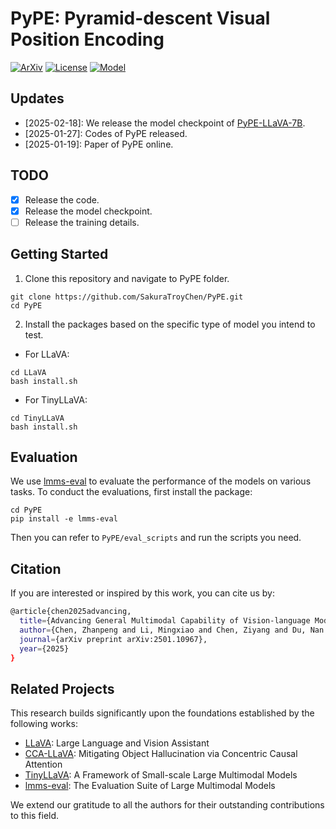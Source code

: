 # PyPE: Pyramid-descent Visual Position Encoding

[![ArXiv](https://img.shields.io/badge/ArXiv-2501.10967-b31b1b.svg?logo=arXiv)](https://arxiv.org/abs/2501.10967) [![License](https://img.shields.io/badge/License-Apache-yellow)](https://github.com/SakuraTroyChen/PyPE/blob/main/LICENSE) [![Model](https://img.shields.io/badge/Model-HuggingFace-blue.svg)](https://huggingface.co/Sakura927/PyPE-LLaVA-7B)

## Updates

- [2025-02-18]: We release the model checkpoint of [PyPE-LLaVA-7B](https://huggingface.co/Sakura927/PyPE-LLaVA-7B).
- [2025-01-27]: Codes of PyPE released.
- [2025-01-19]: Paper of PyPE online.

## TODO

- [x] Release the code.
- [x] Release the model checkpoint.
- [ ] Release the training details.

## Getting Started

1. Clone this repository and navigate to PyPE folder.

```
git clone https://github.com/SakuraTroyChen/PyPE.git
cd PyPE
```

2. Install the packages based on the specific type of model you intend to test.

- For LLaVA:

```
cd LLaVA
bash install.sh
```

- For TinyLLaVA:

```
cd TinyLLaVA
bash install.sh
```

## Evaluation

We use [lmms-eval](https://github.com/EvolvingLMMs-Lab/lmms-eval) to evaluate the performance of the models on various tasks. To conduct the evaluations, first install the package:

```
cd PyPE
pip install -e lmms-eval
```

Then you can refer to `PyPE/eval_scripts` and run the scripts you need.

## Citation

If you are interested or inspired by this work, you can cite us by:

```sh
@article{chen2025advancing,
  title={Advancing General Multimodal Capability of Vision-language Models with Pyramid-descent Visual Position Encoding},
  author={Chen, Zhanpeng and Li, Mingxiao and Chen, Ziyang and Du, Nan and Li, Xiaolong and Zou, Yuexian},
  journal={arXiv preprint arXiv:2501.10967},
  year={2025}
}
```

## Related Projects

This research builds significantly upon the foundations established by the following works:

- [LLaVA](https://github.com/haotian-liu/LLaVA): Large Language and Vision Assistant
- [CCA-LLaVA](https://github.com/xing0047/cca-llava): Mitigating Object Hallucination via Concentric Causal Attention
- [TinyLLaVA](https://github.com/TinyLLaVA/TinyLLaVA_Factory): A Framework of Small-scale Large Multimodal Models
- [lmms-eval](https://github.com/EvolvingLMMs-Lab/lmms-eval): The Evaluation Suite of Large Multimodal Models

We extend our gratitude to all the authors for their outstanding contributions to this field.

